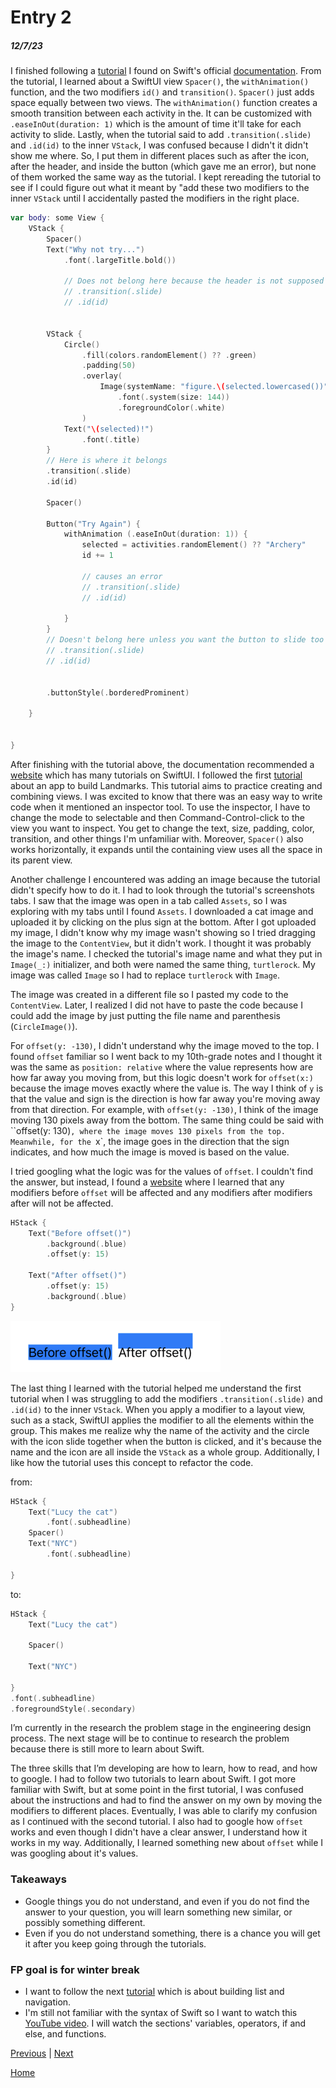 # Entry 2
##### 12/7/23

I finished following a [tutorial](https://www.swift.org/getting-started/swiftui/) I found on Swift's official [documentation](https://www.swift.org/documentation/). From the tutorial, I learned about a SwiftUI view `Spacer()`, the `withAnimation()` function, and the two modifiers `id()` and `transition()`. `Spacer()` just adds space equally between two views. The `withAnimation()` function creates a smooth transition between each activity in the. It can be customized with `.easeInOut(duration: 1)` which is the amount of time it'll take for each activity to slide. Lastly, when the tutorial said to add `.transition(.slide)` and `.id(id)` to the inner `VStack`, I was confused because I didn't it didn't show me where. So, I put them in different places such as after the icon, after the header, and inside the button (which gave me an error), but none of them worked the same way as the tutorial. I kept rereading the tutorial to see if I could figure out what it meant by "add these two modifiers to the inner `VStack` until I accidentally pasted the modifiers in the right place.

```swift
var body: some View {
    VStack {
        Spacer()
        Text("Why not try...")
            .font(.largeTitle.bold())

            // Does not belong here because the header is not supposed to move
            // .transition(.slide)
            // .id(id)


        VStack {
            Circle()
                .fill(colors.randomElement() ?? .green)
                .padding(50)
                .overlay(
                    Image(systemName: "figure.\(selected.lowercased())")
                        .font(.system(size: 144))
                        .foregroundColor(.white)
                )
            Text("\(selected)!")
                .font(.title)
        }
        // Here is where it belongs
        .transition(.slide)
        .id(id)

        Spacer()

        Button("Try Again") {
            withAnimation (.easeInOut(duration: 1)) {
                selected = activities.randomElement() ?? "Archery"
                id += 1

                // causes an error
                // .transition(.slide)
                // .id(id)

            }
        }
        // Doesn't belong here unless you want the button to slide too
        // .transition(.slide)
        // .id(id)


        .buttonStyle(.borderedProminent)

    }


}
```

After finishing with the tutorial above, the documentation recommended a [website](https://developer.apple.com/tutorials/swiftui) which has many tutorials on SwiftUI. I followed the first [tutorial](https://developer.apple.com/tutorials/swiftui/creating-and-combining-views) about an app to build Landmarks. This tutorial aims to practice creating and combining views. I was excited to know that there was an easy way to write code when it mentioned an inspector tool. To use the inspector, I have to change the mode to selectable and then Command-Control-click to the view you want to inspect. You get to change the text, size, padding, color, transition, and other things I'm unfamiliar with. Moreover, `Spacer()` also works horizontally, it expands until the containing view uses all the space in its parent view.

Another challenge I encountered was adding an image because the tutorial didn't specify how to do it. I had to look through the tutorial's screenshots tabs. I saw that the image was open in a tab called `Assets`, so I was exploring with my tabs until I found `Assets`. I downloaded a cat image and uploaded it by clicking on the plus sign at the bottom. After I got uploaded my image, I didn't know why my image wasn't showing so I tried dragging the image to the `ContentView`, but it didn't work. I thought it was probably the image's name. I checked the tutorial's image name and what they put in `Image(_:)` initializer, and both were named the same thing, `turtlerock`. My image was called `Image` so I had to replace `turtlerock` with `Image`.

The image was created in a different file so I pasted my code to the `ContentView`. Later, I realized I did not have to paste the code because I could add the image by just putting the file name and parenthesis (`CircleImage()`).

For `offset(y: -130)`, I didn't understand why the image moved to the top. I found `offset` familiar so I went back to my 10th-grade notes and I thought it was the same as `position: relative` where the value represents how are how far away you moving from, but this logic doesn't work for `offset(x:)` because the image moves exactly where the value is. The way I think of `y` is that the value and sign is the direction is how far away you're moving away from that direction. For example, with `offset(y: -130)`, I think of the image moving 130 pixels away from the bottom. The same thing could be said with ``offset(y: 130)`, where the image moves 130 pixels from the top. Meanwhile, for the `x`, the image goes in the direction that the sign indicates, and how much the image is moved is based on the value.

I tried googling what the logic was for the values of `offset`. I couldn't find the answer, but instead, I found a [website](https://www.hackingwithswift.com/quick-start/swiftui/how-to-adjust-the-position-of-a-view-using-its-offset#:~:text=Important%3A%20Using%20offset()%20will,that%20wasn't%20your%20intention.) where I learned that any modifiers before `offset` will be affected and any modifiers after modifiers after will not be affected.

```swift
HStack {
    Text("Before offset()")
        .background(.blue)
        .offset(y: 15)

    Text("After offset()")
        .offset(y: 15)
        .background(.blue)
}
```
![offset](../tool/img/offset.png)

The last thing I learned with the tutorial helped me understand the first tutorial when I was struggling to add the modifiers `.transition(.slide)` and `.id(id)` to the inner `VStack`. When you apply a modifier to a layout view, such as a stack, SwiftUI applies the modifier to all the elements within the group. This makes me realize why the name of the activity and the circle with the icon slide together when the button is clicked, and it's because the name and the icon are all inside the `VStack` as a whole group. Additionally, I like how the tutorial uses this concept to refactor the code.

from:
```swift
HStack {
    Text("Lucy the cat")
        .font(.subheadline)
    Spacer()
    Text("NYC")
        .font(.subheadline)

}
```

to:
```swift
HStack {
    Text("Lucy the cat")

    Spacer()

    Text("NYC")

}
.font(.subheadline)
.foregroundStyle(.secondary)
```

I’m currently in the research the problem stage in the engineering design process. The next stage will be to continue to research the problem because there is still more to learn about Swift.

The three skills that I’m developing are how to learn, how to read, and how to google. I had to follow two tutorials to learn about Swift. I got more familiar with Swift, but at some point in the first tutorial, I was confused about the instructions and had to find the answer on my own by moving the modifiers to different places. Eventually, I was able to clarify my confusion as I continued with the second tutorial. I also had to google how `offset` works and even though I didn't have a clear answer, I understand how it works in my way. Additionally, I learned something new about `offset` while I was googling about it's values.

### Takeaways
* Google things you do not understand, and even if you do not find the answer to your question, you will learn something new similar, or possibly something different.
* Even if you do not understand something, there is a chance you will get it after you keep going through the tutorials.

### FP goal is for winter break
* I want to follow the next [tutorial](https://developer.apple.com/tutorials/swiftui/building-lists-and-navigation) which is about building list and navigation.
* I'm still not familiar with the syntax of Swift so I want to watch this [YouTube video](https://www.youtube.com/watch?v=8Xg7E9shq0U). I will watch the sections' variables, operators, if and else, and functions.


[Previous](entry01.md) | [Next](entry03.md)

[Home](../README.md)

